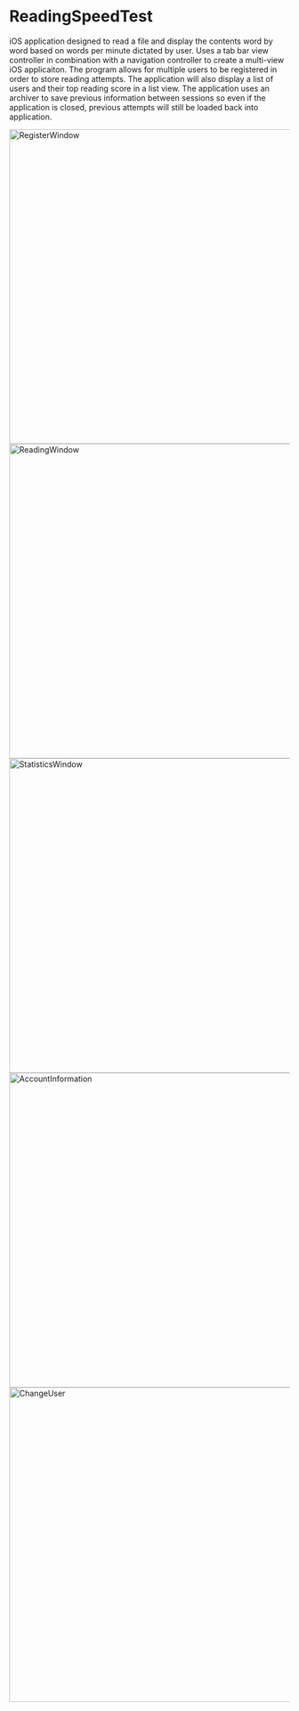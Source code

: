 # ReadingSpeedTest
iOS application designed to read a file and display the contents word by word based on words per minute dictated by user.
Uses a tab bar view controller in combination with a navigation controller to create a multi-view iOS applicaiton.
The program allows for multiple users to be registered in order to store reading attempts. The application will also display
a list of users and their top reading score in a list view. The application uses an archiver to save previous information 
between sessions so even if the application is closed, previous attempts will still be loaded back into application. 

<img width="565" alt="RegisterWindow" src="https://user-images.githubusercontent.com/55033050/193707477-1c3ba66e-f47c-48d5-bd91-209c0a1c235d.png">

<img width="565" alt="ReadingWindow" src="https://user-images.githubusercontent.com/55033050/193707504-f1990a49-c791-456c-91a5-622e243cf8bc.png">

<img width="565" alt="StatisticsWindow" src="https://user-images.githubusercontent.com/55033050/193707546-18c2cfa5-6cb5-490d-a377-2e8a64ced580.png">

<img width="565" alt="AccountInformation" src="https://user-images.githubusercontent.com/55033050/193707562-c50b03b6-d339-4c64-86d7-035913e7499d.png">

<img width="565" alt="ChangeUser" src="https://user-images.githubusercontent.com/55033050/193707588-e8f1d033-f799-413b-9954-2d076a3302e3.png">
